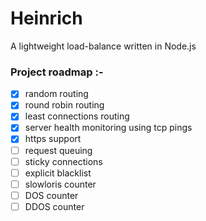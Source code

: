 # Heinrich

A lightweight load-balance written in Node.js


### Project roadmap :-

- [x] random routing
- [x] round robin routing
- [x] least connections routing
- [x] server health monitoring using tcp pings
- [x] https support
- [ ] request queuing
- [ ] sticky connections
- [ ] explicit blacklist
- [ ] slowloris counter
- [ ] DOS counter
- [ ] DDOS counter